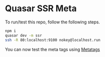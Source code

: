 # Quasar SSR Meta

To run/test this repo, follow the following steps.

```bash
npm i
quasar dev -m ssr
ssh -R 80:localhost:9100 nokey@localhost.run
```

You can now test the meta tags using [Metatags](https://metatags.io/)
